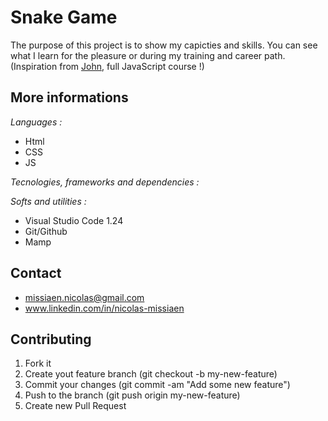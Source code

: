 # Snake Game

The purpose of this project is to show my capicties and skills. You can see what I learn for the pleasure or during my training and career path. (Inspiration from [John](https://apprendre-a-coder.com/), full JavaScript course !)

## More informations

*Languages :*
- Html
- CSS
- JS

*Tecnologies, frameworks and dependencies :*


*Softs and utilities :*
- Visual Studio Code 1.24
- Git/Github
- Mamp

## Contact
- missiaen.nicolas@gmail.com
- www.linkedin.com/in/nicolas-missiaen

## Contributing
1. Fork it
2. Create yout feature branch (git checkout -b my-new-feature)
3. Commit your changes (git commit -am "Add some new feature")
4. Push to the branch (git push origin my-new-feature)
5. Create new Pull Request
